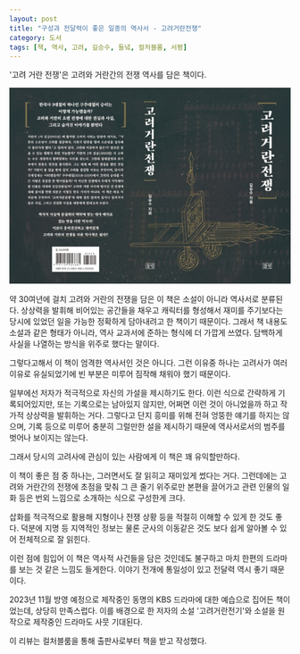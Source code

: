 ```yaml
---
layout: post
title: "구성과 전달력이 좋은 일종의 역사서 - 고려거란전쟁"
category: 도서
tags: [책, 역사, 고려, 길승수, 들녘, 컬처블룸, 서평]
---
```


'고려 거란 전쟁'은
고려와 거란간의 전쟁 역사를 담은 책이다.

![표지](/images/goryeo-khitan-war-book-h480.jpg)

약 30여년에 걸치 고려와 거란의 전쟁을 담은 이 책은
소설이 아니라 역사서로 분류된다.
상상력을 발휘해 비어있는 공간들을 채우고
캐릭터를 형성해서 재미를 주기보다는
당시에 있었던 일을 가능한 정확하게 담아내려고 한 책이기 때문이다.
그래서 책 내용도 소설과 같은 형태가 아니라,
역사 교과서에 준하는 형식에 더 가깝게 쓰였다.
담백하게 사실을 나열하는 방식을 위주로 했다는 말이다.

그렇다고해서 이 책이 엄격한 역사서인 것은 아니다.
그런 이유중 하나는 고려사가 여러 이유로 유실되었기에
빈 부분은 미루어 짐작해 채워야 했기 때문이다.

일부에선 저자가 적극적으로 자신의 가설을 제시하기도 한다.
이런 식으로 간략하게 기록되어있지만, 또는 기록으로는 남아있지 않지만,
어쩌면 이런 것이 아니었을까 하고 작가적 상상력을 발휘하는 거다.
그렇다고 단지 흥미를 위해 전혀 엉뚱한 얘기를 하지는 않으며,
기록 등으로 미루어 충분히 그럴만한 설을 제시하기 때문에
역사서로서의 범주를 벗어나 보이지는 않는다.

그래서 당시의 고려사에 관심이 있는 사람에게 이 책은 꽤 유익할만하다.

이 책이 좋은 점 중 하나는,
그러면서도 잘 읽히고 재미있게 썼다는 거다.
그런데에는 고려와 거란간의 전쟁에 초점을 맞춰
그 큰 줄기 위주로만 본편을 끌어가고
관련 인물의 일화 등은 번외 느낌으로 소개하는 식으로 구성한게 크다.

삽화를 적극적으로 활용해 지형이나 전쟁 상황 등을 적절히 이해할 수 있게 한 것도 좋다.
덕분에 지명 등 지역적인 정보는 물론 군사의 이동같은 것도 보다 쉽게 알아볼 수 있어 전체적으로 잘 읽힌다.

이런 점에 힘입어 이 책은 역사적 사건들을 담은 것인데도 불구하고
마치 한편의 드라마를 보는 것 같은 느낌도 들게한다.
이야기 전개에 통일성이 있고 전달력 역시 좋기 때문이다.

2023년 11월 방영 예정으로 제작중인 동명의 KBS 드라마에 대한 예습으로 집어든 책이었는데,
상당히 만족스럽다.
이를 배경으로 한 저자의 소설 '고려거란전기'와
소설을 원작으로 제작중인 드라마도 사뭇 기대된다.



<div class="im im-info">
이 리뷰는 컬처블룸을 통해 출판사로부터 책을 받고 작성했다.
</div>
